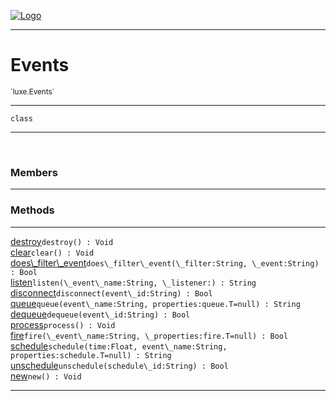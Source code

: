 
[![Logo](../../images/logo.png)](../../api/index.html)

---



<h1>Events</h1>
<small>`luxe.Events`</small>



---

`class`

---

&nbsp;
&nbsp;



<h3>Members</h3> <hr/>





<h3>Methods</h3> <hr/><span class="method apipage">
            <a name="destroy"><a class="lift" href="#destroy">destroy</a></a><code class="signature apipage">destroy() : Void</code><br/><span class="small_desc_flat"></span>
        </span>
    <span class="method apipage">
            <a name="clear"><a class="lift" href="#clear">clear</a></a><code class="signature apipage">clear() : Void</code><br/><span class="small_desc_flat"></span>
        </span>
    <span class="method apipage">
            <a name="does_filter_event"><a class="lift" href="#does_filter_event">does\_filter\_event</a></a><code class="signature apipage">does\_filter\_event(\_filter:String<span></span>, \_event:String<span></span>) : Bool</code><br/><span class="small_desc_flat"></span>
        </span>
    <span class="method apipage">
            <a name="listen"><a class="lift" href="#listen">listen</a></a><code class="signature apipage">listen(\_event\_name:String<span></span>, \_listener:<span></span>) : String</code><br/><span class="small_desc_flat"></span>
        </span>
    <span class="method apipage">
            <a name="disconnect"><a class="lift" href="#disconnect">disconnect</a></a><code class="signature apipage">disconnect(event\_id:String<span></span>) : Bool</code><br/><span class="small_desc_flat"></span>
        </span>
    <span class="method apipage">
            <a name="queue"><a class="lift" href="#queue">queue</a></a><code class="signature apipage">queue(event\_name:String<span></span>, properties:queue.T<span>=null</span>) : String</code><br/><span class="small_desc_flat"></span>
        </span>
    <span class="method apipage">
            <a name="dequeue"><a class="lift" href="#dequeue">dequeue</a></a><code class="signature apipage">dequeue(event\_id:String<span></span>) : Bool</code><br/><span class="small_desc_flat"></span>
        </span>
    <span class="method apipage">
            <a name="process"><a class="lift" href="#process">process</a></a><code class="signature apipage">process() : Void</code><br/><span class="small_desc_flat"></span>
        </span>
    <span class="method apipage">
            <a name="fire"><a class="lift" href="#fire">fire</a></a><code class="signature apipage">fire(\_event\_name:String<span></span>, \_properties:fire.T<span>=null</span>) : Bool</code><br/><span class="small_desc_flat"></span>
        </span>
    <span class="method apipage">
            <a name="schedule"><a class="lift" href="#schedule">schedule</a></a><code class="signature apipage">schedule(time:Float<span></span>, event\_name:String<span></span>, properties:schedule.T<span>=null</span>) : String</code><br/><span class="small_desc_flat"></span>
        </span>
    <span class="method apipage">
            <a name="unschedule"><a class="lift" href="#unschedule">unschedule</a></a><code class="signature apipage">unschedule(schedule\_id:String<span></span>) : Bool</code><br/><span class="small_desc_flat"></span>
        </span>
    <span class="method apipage">
            <a name="new"><a class="lift" href="#new">new</a></a><code class="signature apipage">new() : Void</code><br/><span class="small_desc_flat"></span>
        </span>
    





---

&nbsp;
&nbsp;
&nbsp;
&nbsp;